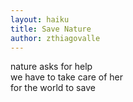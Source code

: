 ```yaml
---
layout: haiku
title: Save Nature
author: zthiagovalle
---
```


nature asks for help <br>
we have to take care of her <br>
for the world to save <br>
